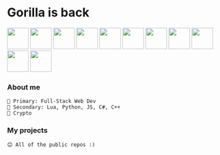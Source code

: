 # Gorilla is back 
<img src="https://github.com/NotZiggyIsBack/NotZiggyIsBack/assets/162761434/19705e07-79cb-45de-b06c-9f9928914bed" width="50" height="50">
<img src="https://github.com/NotZiggyIsBack/NotZiggyIsBack/assets/162761434/19705e07-79cb-45de-b06c-9f9928914bed" width="50" height="50">
<img src="https://github.com/NotZiggyIsBack/NotZiggyIsBack/assets/162761434/19705e07-79cb-45de-b06c-9f9928914bed" width="50" height="50">
<img src="https://github.com/NotZiggyIsBack/NotZiggyIsBack/assets/162761434/19705e07-79cb-45de-b06c-9f9928914bed" width="50" height="50">
<img src="https://github.com/NotZiggyIsBack/NotZiggyIsBack/assets/162761434/19705e07-79cb-45de-b06c-9f9928914bed" width="50" height="50">
<img src="https://github.com/NotZiggyIsBack/NotZiggyIsBack/assets/162761434/19705e07-79cb-45de-b06c-9f9928914bed" width="50" height="50">
<img src="https://github.com/NotZiggyIsBack/NotZiggyIsBack/assets/162761434/19705e07-79cb-45de-b06c-9f9928914bed" width="50" height="50">
<img src="https://github.com/NotZiggyIsBack/NotZiggyIsBack/assets/162761434/19705e07-79cb-45de-b06c-9f9928914bed" width="50" height="50">
<img src="https://github.com/NotZiggyIsBack/NotZiggyIsBack/assets/162761434/19705e07-79cb-45de-b06c-9f9928914bed" width="50" height="50">
<img src="https://github.com/NotZiggyIsBack/NotZiggyIsBack/assets/162761434/19705e07-79cb-45de-b06c-9f9928914bed" width="50" height="50">
<img src="https://github.com/NotZiggyIsBack/NotZiggyIsBack/assets/162761434/19705e07-79cb-45de-b06c-9f9928914bed" width="50" height="50">

### About me
```
🥇 Primary: Full-Stack Web Dev
🥈 Secondary: Lua, Python, JS, C#, C++
🧡 Crypto
```
### My projects
```
😊 All of the public repos :)
```



